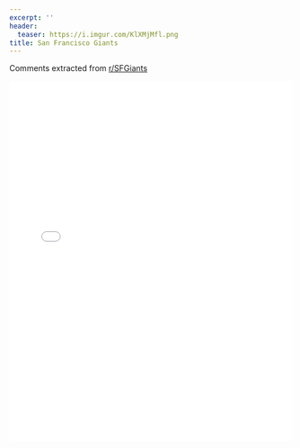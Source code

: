 ```yaml
---
excerpt: ''
header:
  teaser: https://i.imgur.com/KlXMjMfl.png
title: San Francisco Giants
---
```


Comments extracted from [r/SFGiants](https://reddit.com/r/SFGiants)
<iframe id="igraph" scrolling="no" style="border:none;" seamless="seamless" src="/plots/MLB/SFG.html" height="640" width="100%"></iframe>